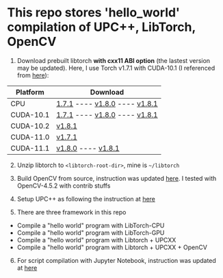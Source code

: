# This repo stores 'hello_world' compilation of UPC++, LibTorch, OpenCV

1. Download prebuilt libtorch **with cxx11 ABI option** (the lastest version may be updated). Here, I use Torch v1.7.1 with CUDA-10.1 (I referenced from [here](https://blog.csdn.net/weixin_43742643/article/details/114156298)):

| Platform       | Download |
|-----------|----------|
| CPU |[1.7.1](https://download.pytorch.org/libtorch/cpu/libtorch-cxx11-abi-shared-with-deps-1.7.1%2Bcpu.zip) ---- [v1.8.0](https://download.pytorch.org/libtorch/cpu/libtorch-cxx11-abi-shared-with-deps-1.8.0%2Bcpu.zip) ---- [v1.8.1](https://download.pytorch.org/libtorch/cpu/libtorch-cxx11-abi-shared-with-deps-1.8.1%2Bcpu.zip)|
| CUDA-10.1 |[1.7.1](https://download.pytorch.org/libtorch/cu101/libtorch-cxx11-abi-shared-with-deps-1.7.1%2Bcu101.zip) ---- [v1.8.0](https://download.pytorch.org/libtorch/cu101/libtorch-cxx11-abi-shared-with-deps-1.8.0%2Bcu101.zip) ---- [v1.8.1](https://download.pytorch.org/libtorch/cu101/libtorch-cxx11-abi-shared-with-deps-1.8.1%2Bcu101.zip)|
| CUDA-10.2 |[v1.8.1](https://download.pytorch.org/libtorch/cu102/libtorch-cxx11-abi-shared-with-deps-1.8.1%2Bcu102.zip)|
| CUDA-11.0 |[v1.7.1](https://download.pytorch.org/libtorch/cu110/libtorch-cxx11-abi-shared-with-deps-1.7.1%2Bcu110.zip)|
| CUDA-11.1 |[v1.8.0](https://download.pytorch.org/libtorch/cu110/libtorch-cxx11-abi-shared-with-deps-1.8.0%2Bcu110.zip) ---- [v1.8.1](https://download.pytorch.org/libtorch/cu111/libtorch-cxx11-abi-shared-with-deps-1.8.1%2Bcu111.zip)|

2. Unzip libtorch to `<libtorch-root-dir>`, mine is `~/libtorch`
3. Build OpenCV from source, instruction was updated [here](https://github.com/phithangcung/Installation-Notes/blob/main/Install_OpenCV4_with_CUDA.md). I tested with OpenCV-4.5.2 with contrib stuffs
4. Setup UPC++ as following the instruction at  [here](https://bitbucket.org/berkeleylab/upcxx/wiki/INSTALL)

5. There are three framework in this repo
 - Compile a "hello world" program with LibTorch-CPU
 - Compile a "hello world" program with LibTorch-GPU
 - Compile a "hello world" program with Libtorch + UPCXX
 - Compile a "hello world" program with Libtorch + UPCXX + OpenCV

6. For script compilation with Jupyter Notebook, instruction was updated at [here](https://github.com/phithangcung/Installation-Notes/blob/main/Install-Jupyter-LibTorch.md)


